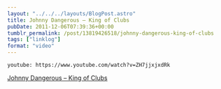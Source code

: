 ```yaml
---
layout: "../../../layouts/BlogPost.astro"
title: Johnny Dangerous – King of Clubs
pubDate: 2011-12-06T07:39:36+00:00
tumblr_permalink: /post/13819426518/johnny-dangerous-king-of-clubs
tags: ["linklog"]
format: "video"
---
```


`youtube: https://www.youtube.com/watch?v=ZH7jjxjxdRk`

[Johnny Dangerous &#8211; King of Clubs][1]

[1]: https://www.youtube.com/watch?v=ZH7jjxjxdRk
